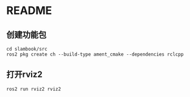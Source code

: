 # README

## 创建功能包

``` shell
cd slambook/src
ros2 pkg create ch --build-type ament_cmake --dependencies rclcpp
```

## 打开rviz2

``` shell
ros2 run rviz2 rviz2
```

